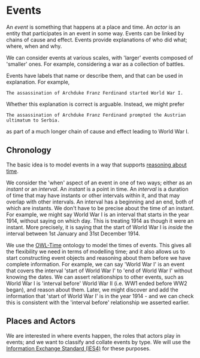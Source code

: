 # Events

An *event* is something that happens at a place and time. An *actor* is an entity that participates in an event in some way. Events can be linked by chains of cause and effect. Events provide explanations of who did what; where, when and why.

We can consider events at various scales, with 'larger' events composed of 'smaller' ones. For example, considering a war as a collection of battles.

Events have labels that name or describe them, and that can be used in explanation.  For example,

	The assassination of Archduke Franz Ferdinand started World War I.

Whether this explanation is correct is arguable. Instead, we might prefer

	The assassination of Archduke Franz Ferdinand prompted the Austrian ultimatum to Serbia.

as part of a much longer chain of cause and effect leading to World War I.

## Chronology

The basic idea is to model events in a way that supports [reasoning about time](https://plato.stanford.edu/entries/logic-temporal/).

We consider the 'when' aspect of an event in one of two ways; either as an *instant* or an *interval*. An *instant* is a point in time. An *interval* is a duration of time that may have instants or other intervals within it, and that may overlap with other intervals. An interval has a beginning and an end, both of which are instants. We don't have to be precise about the time of an instant. For example, we might say World War I is an interval that starts in the year 1914, without saying on which day. This is treating 1914 as though it were an instant. More precisely, it is saying that the start of World War I is *inside* the interval between 1st January and 31st December 1914.

We use the [OWL-Time](https://www.w3.org/TR/owl-time/) ontology to model the times of events. This gives all the flexibility we need in terms of modelling time; and it also allows us to start constructing event objects and reasoning about them before we have complete information. For example, we can say 'World War I' is an event that covers the interval 'start of World War I' to 'end of World War I' without knowing the dates. We can assert relationships to other events, such as World War I is 'interval before' World War II (i.e. WW1 ended before WW2 began), and reason about them. Later, we might discover and add the information that 'start of World War I' is in the year 1914 - and we can check this is consistent with the 'interval before' relationship we asserted earlier.

## Places and Actors

We are interested in where events happen, the roles that actors play in events; and we want to classify and collate events by type. We will use the [Information Exchange Standard (IES4)](https://github.com/dstl/IES4/blob/master/ies.md) for these purposes.
